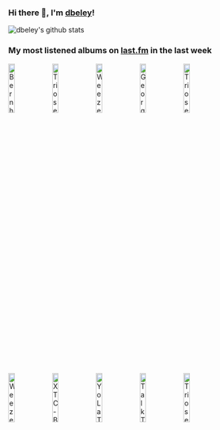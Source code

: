 ### Hi there 👋, I'm [dbeley](https://dbeley.ovh/en)!

![dbeley's github stats](https://github-readme-stats.vercel.app/api?username=dbeley)

### My most listened albums on [last.fm](https://www.last.fm/user/d_beley) in the last week

[<img src='https://lastfm.freetls.fastly.net/i/u/300x300/1775c38d1353f721424e1adff5b7648a.jpg' width='16%' height='16%' alt='Bernhard Rainer Schüler - When You Come Home'>](https://www.last.fm/music/bernhard%2brainer%2bsch%25c3%25bcler/when%2byou%2bcome%2bhome)&nbsp;
[<img src='https://lastfm.freetls.fastly.net/i/u/300x300/400dc3c0fe064e739424f2f1bf95561b.jpg' width='16%' height='16%' alt='Triosence - Turning Points'>](https://www.last.fm/music/triosence/turning%2bpoints)&nbsp;
[<img src='https://lastfm.freetls.fastly.net/i/u/300x300/45d187223920a20022b7dc8686f43216.gif' width='16%' height='16%' alt='Weezer - Pinkerton'>](https://www.last.fm/music/weezer/pinkerton)&nbsp;
[<img src='https://lastfm.freetls.fastly.net/i/u/300x300/9ff10d1ee2cd01c6786ae788447282f8.jpg' width='16%' height='16%' alt='Georges Brassens - Georges Brassens Interprète Ses Dernières Compositions N°2'>](https://www.last.fm/music/georges%2bbrassens/georges%2bbrassens%2binterpr%25c3%25a8te%2bses%2bderni%25c3%25a8res%2bcompositions%2bn%25c2%25b02)&nbsp;
[<img src='https://lastfm.freetls.fastly.net/i/u/300x300/ef428088eed845e099896fd9989151ae.jpg' width='16%' height='16%' alt='Triosence - First Enchantment'>](https://www.last.fm/music/triosence/first%2benchantment)&nbsp;
<br>
[<img src='https://lastfm.freetls.fastly.net/i/u/300x300/a986774f52c2438fbe38f019812d3896.png' width='16%' height='16%' alt='Weezer - Weezer'>](https://www.last.fm/music/weezer/weezer)&nbsp;
[<img src='https://lastfm.freetls.fastly.net/i/u/300x300/8836d10c699527cf57fe719308a93b47.png' width='16%' height='16%' alt='XTC - Black Sea'>](https://www.last.fm/music/xtc/black%2bsea)&nbsp;
[<img src='https://lastfm.freetls.fastly.net/i/u/300x300/a073ac85e2fb427e99cb2d154af8935b.png' width='16%' height='16%' alt='Yo La Tengo - I Can Hear the Heart Beating as One'>](https://www.last.fm/music/yo%2bla%2btengo/i%2bcan%2bhear%2bthe%2bheart%2bbeating%2bas%2bone)&nbsp;
[<img src='https://lastfm.freetls.fastly.net/i/u/300x300/85748de6718876bc3fd9c8c218d8b2fa.png' width='16%' height='16%' alt='Talk Talk - Laughing Stock'>](https://www.last.fm/music/talk%2btalk/laughing%2bstock)&nbsp;
[<img src='https://lastfm.freetls.fastly.net/i/u/300x300/13d451ef75fdc9836da9664b917186a6.jpg' width='16%' height='16%' alt='Triosence - Away for a While'>](https://www.last.fm/music/triosence/away%2bfor%2ba%2bwhile)&nbsp;
<br>
